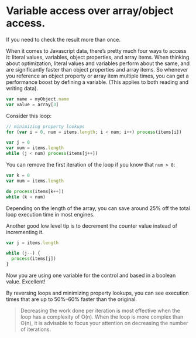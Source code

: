 # Variable access over array/object access.

If you need to check the result more than once.

When it comes to Javascript data, there’s pretty much four ways to access it: literal values, variables, object properties, and array items. When thinking about optimization, literal values and variables perform about the same, and are significantly faster than object properties and array items. So whenever you reference an object property or array item multiple times, you can get a performance boost by defining a variable. (This applies to both reading and writing data).

```js
var name = myObject.name
var value = array[3]
```

Consider this loop:

```js
// minimizing property lookups
for (var i = 0, num = items.length; i < num; i++) process(items[i])
```

```js
var j = 0
var num = items.length
while (j < num) process(items[j++])
```

You can remove the first iteration of the loop if you know that `num > 0`:

```js
var k = 0
var num = items.length

do process(items[k++])
while (k < num)
```

Depending on the length of the array, you can save around 25% off the total loop execution time in most engines.

Another good low level tip is to decrement the counter value instead of incrementing it.

```js
var j = items.length

while (j--) {
  process(items[j])
}
```

Now you are using one variable for the control and based in a boolean value. Excellent!

By reversing loops and minimizing property lookups, you can see execution times that are up to 50%–60% faster than the original.

> Decreasing the work done per iteration is most effective when the loop has a complexity of O(n). When the loop is more complex than O(n), it is advisable to focus your attention on decreasing the number of iterations.
